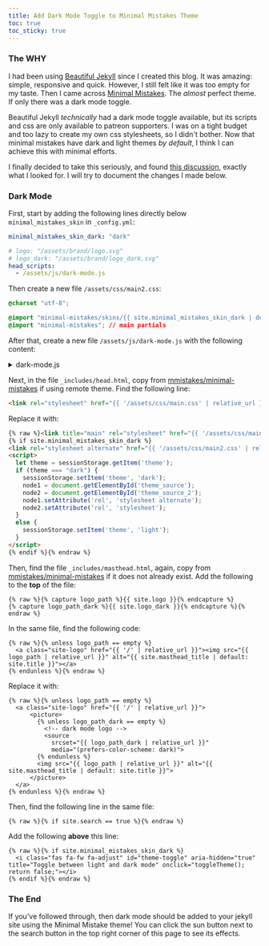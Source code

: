 ```yaml
---
title: Add Dark Mode Toggle to Minimal Mistakes Theme
toc: true
toc_sticky: true
---
```


### The WHY
I had been using [Beautiful Jekyll](https://github.com/daattali/beautiful-jekyll) since I created this blog. It was amazing: simple, responsive and quick. However, I still felt like it was too empty for my taste. Then I came across [Minimal Mistakes](https://github.com/mmistakes/minimal-mistakes). The *almost* perfect theme. If only there was a dark mode toggle.

Beautiful Jekyll *technically* had a dark mode toggle available, but its scripts and css are only available to patreon supporters. I was on a tight budget and too lazy to create my own css stylesheets, so I didn't bother. Now that minimal mistakes have dark and light themes *by default*, I think I can achieve this with minimal efforts.

I finally decided to take this seriously, and found [this discussion](https://github.com/mmistakes/minimal-mistakes/discussions/2033), exactly what I looked for. I will try to document the changes I made below.

### Dark Mode
First, start by adding the following lines directly below `minimal_mistakes_skin` in `_config.yml`:
```yaml
minimal_mistakes_skin_dark: "dark"

# logo: "/assets/brand/logo.svg"
# logo_dark: "/assets/brand/logo_dark.svg"
head_scripts:
  - /assets/js/dark-mode.js
```

Then create a new file `/assets/css/main2.css`:
```css
@charset "utf-8";

@import "minimal-mistakes/skins/{{ site.minimal_mistakes_skin_dark | default: 'dark' }}"; // skin
@import "minimal-mistakes"; // main partials
```

After that, create a new file `/assets/js/dark-mode.js` with the following content:
<details>
  
<summary>dark-mode.js</summary>

```js
function changeGiscusTheme(theme) {
      function sendMessage(message) {
            const iframe = document.querySelector('iframe.giscus-frame');
            if (!iframe) return;
            iframe.contentWindow.postMessage({ giscus: message }, 'https://giscus.app');
      }
      sendMessage({
            setConfig: {
                  theme: theme
            }
      });
}

function updateButtonIcons() {
      themeMode = sessionStorage.getItem('theme');
      themeToggle = document.getElementById('theme-toggle');
      
      // Update theme toggle icon based on current theme
      if (themeMode === 'dark') {
        themeToggle.classList.remove('fa-adjust');
        themeToggle.classList.add('fa-sun');
      } else {
        themeToggle.classList.remove('fa-sun');
        themeToggle.classList.add('fa-adjust');
      }
    }

function toggleTheme() {
      currentTheme = sessionStorage.getItem('theme');
      newTheme = currentTheme === 'dark' ? 'light' : 'dark';
      node1 = document.getElementById('theme_source');
      node2 = document.getElementById('theme_source_2');
      if (newTheme === "dark") {
            sessionStorage.setItem('theme', 'dark');
            node1.setAttribute('rel', 'stylesheet alternate');
            node2.setAttribute('rel', 'stylesheet');
          } else {
            sessionStorage.setItem('theme', 'light');
            node1.setAttribute('rel', 'stylesheet');
            node2.setAttribute('rel', 'stylesheet alternate');
          }
      changeGiscusTheme(newTheme);
      updateButtonIcons();
}
```

Note: You can safely remove the function `changeGiscusTheme` if you do not use Giscus as comments system.
{: .notice-info}

</details>

Next, in the file `_includes/head.html`, copy from [mmistakes/minimal-mistakes](https://github.com/mmistakes/minimal-mistakes/blob/master/_includes/head.html) if using remote theme. Find the following line:
```html
<link rel="stylesheet" href="{{ '/assets/css/main.css' | relative_url }}">
```

Replace it with:
```html
{% raw %}<link title="main" rel="stylesheet" href="{{ '/assets/css/main.css' | relative_url }}" id="theme_source">
{% if site.minimal_mistakes_skin_dark %}
<link rel="stylesheet alternate" href="{{ '/assets/css/main2.css' | relative_url }}" id="theme_source_2">
<script>
  let theme = sessionStorage.getItem('theme');
  if (theme === "dark") {
    sessionStorage.setItem('theme', 'dark');
    node1 = document.getElementById('theme_source');
    node2 = document.getElementById('theme_source_2');
    node1.setAttribute('rel', 'stylesheet alternate');
    node2.setAttribute('rel', 'stylesheet');
  }
  else {
    sessionStorage.setItem('theme', 'light');
  }
</script>
{% endif %}{% endraw %}
```

Then, find the file `_includes/masthead.html`, again, copy from [mmistakes/minimal-mistakes](https://github.com/mmistakes/minimal-mistakes/blob/master/_includes/masthead.html) if it does not already exist. Add the following to the **top** of the file:
```liquid
{% raw %}{% capture logo_path %}{{ site.logo }}{% endcapture %}
{% capture logo_path_dark %}{{ site.logo_dark }}{% endcapture %}{% endraw %}
```

In the same file, find the following code:
```liquid
{% raw %}{% unless logo_path == empty %}
  <a class="site-logo" href="{{ '/' | relative_url }}"><img src="{{ logo_path | relative_url }}" alt="{{ site.masthead_title | default: site.title }}"></a>
{% endunless %}{% endraw %}
```

Replace it with:
```liquid
{% raw %}{% unless logo_path == empty %}
  <a class="site-logo" href="{{ '/' | relative_url }}">
      <picture>
        {% unless logo_path_dark == empty %}
          <!-- dark mode logo -->
          <source
            srcset="{{ logo_path_dark | relative_url }}"
            media="(prefers-color-scheme: dark)">
        {% endunless %}
        <img src="{{ logo_path | relative_url }}" alt="{{ site.masthead_title | default: site.title }}">
      </picture>
  </a>
{% endunless %}{% endraw %}
```

Then, find the following line in the same file:
```liquid
{% raw %}{% if site.search == true %}{% endraw %}
```

Add the following **above** this line:
```liquid
{% raw %}{% if site.minimal_mistakes_skin_dark %}
  <i class="fas fa-fw fa-adjust" id="theme-toggle" aria-hidden="true" title="Toggle between light and dark mode" onclick="toggleTheme(); return false;"></i>
{% endif %}{% endraw %}
```

### The End
If you've followed through, then dark mode should be added to your jekyll site using the Minimal Mistake theme! You can click the sun button next to the search button in the top right corner of this page to see its effects.

